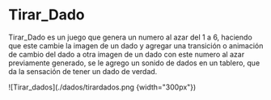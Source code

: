 # Tirar_Dado 
Tirar_Dado es un juego que genera un numero al azar del 1 a 6, haciendo que este cambie la imagen de un dado y agregar una transición o animación de cambio del dado a otra imagen de un dado con este numero al azar previamente generado, se le agrego un sonido de dados en un tablero, que da la sensación de tener un dado de verdad.

![Tirar_dados](./dados/tirardados.png {width="300px"})